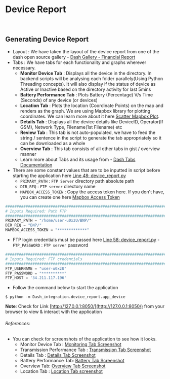 # Device Report

<br>

## Generating Device Report
-  Layout : We have taken the layout of the device report from one of the dash open source gallery - [Dash Gallery - Financial Report](https://github.com/plotly/dash-sample-apps/tree/master/apps/dash-financial-report)
-  Tabs : We have tabs for each functionality and graphs wherever necessary.
	- **Monitor Device Tab** : Displays all the device in the directory. In backend scripts will be analysing each folder parallely(Using Python Threading concepts). It will also display if the status of device as Active or Inactive based on the directory activity for last 5mins
	-  **Battery Performance Tab** : Plots Battery (Percentage) V/s Time (Seconds) of any device (or devices)
	-   **Location Tab** : Plots the location (Coordinate Points) on the map and renders as the graph. We are using Mapbox library for plotting coordinates. We can learn more about it here [Scatter Mapbox Plot](https://plot.ly/python/scattermapbox/).
	-   **Details Tab** : Displays all the device details like DeviceID, Operator(If GSM), Network Type, Filename(1st Filename) etc
	-   **Review Tab** : This tab is not auto-populated, we have to feed the string / sentence in the script to generate the tab appropriately so it can be downloaded as a whole
	-   **Overview Tab** : This tab consists of all other tabs in gist / overview manner
	-   Learn more about Tabs and its usage from -   [Dash Tabs Documentation](https://dash.plot.ly/dash-core-components/tabs)
- There are some constant values that are to be inputted in script before starting the application here [Line 48: device_report.py](https://github.com/wildlytech/modular_acoustic_detection/blob/a3ef2f58d4dde8fb25ad30fedff8515df693af4b/Dash_integration/device_report/app_device.py#L48)
	- ```PRIMARY_PATH``` : ```FTP Server``` directory path absolute path
	- ```DIR_REQ``` : ```FTP server``` directory name
	- ```MAPBOX_ACCESS_TOKEN``` : Copy the access token here. If you don't have, you can create one here [Mapbox Access Token](https://www.mapbox.com/studio)
 ```python
##########################################################################################
# Inputs Required: Path FTP
##########################################################################################
PRIMARY_PATH = "/home/user-u0xzU/BNP/"
DIR_REQ = "BNP/"
MAPBOX_ACCESS_TOKEN = "*************"
```
- FTP login credentials must be passed here [Line 58: device_report.py](https://github.com/wildlytech/modular_acoustic_detection/blob/a3ef2f58d4dde8fb25ad30fedff8515df693af4b/Dash_integration/device_report/app_device.py#L58)
	-``` FTP_PASSWORD``` : ```FTP server``` password
```python
##########################################################################################
# Inputs Required: FTP credentials
##########################################################################################
FTP_USERNAME = "user-u0xzU"
FTP_PASSWORD = "**********"
FTP_HOST = '34.211.117.196'
```
- Follow the command below to start the application
```shell
$ python -m Dash_integration.device_report.app_device
```

**Note**: Check for Link [http://127.0.0.1:8050/](http://127.0.0.1:8050/) from your browser to view & interact with the  application

###### References:
- You can check for screenshots of the application to see how it looks.
	- Monitor Device Tab : [Monitoring Tab Screenshot](https://drive.google.com/open?id=1LLENF4kM3dteQd8eo6Mo7cwgsFlgTkr6)
	- Transmission Performance Tab : [Transmission Tab Screenshot](https://drive.google.com/open?id=1oy4SwgnYtgKr_V3_vg5WGy338IyDw8dj)
	- Details Tab : [Details Tab Screenshot](https://drive.google.com/open?id=1gwAUdinPqV66QQdyF_4Rxeb9QqYOw7JO)
	- Battery Performance Tab: [Battery Tab Screenshot](https://drive.google.com/open?id=1UsIqs1WEmzKO7ajxMorAzrlnClGApUfl)
	- Overview Tab: [Overview Tab Screenshot](https://drive.google.com/open?id=1cEFS9p9XbtdfhaGH9GTnTOeAylSbg__h)
	- Location Tab : [Location Tab screenshot](https://drive.google.com/open?id=1U_b5Esrl6N0T2KniXhi9EPfvH0ViLZQo)



